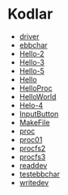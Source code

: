 # Kodlar

<!--Index-->

- [driver](./driver.c)
- [ebbchar](./ebbchar.c)
- [Hello-2](./Hello-2.c)
- [Hello-3](./Hello-3.c)
- [Hello-5](./Hello-5.c)
- [Hello](./Hello.c)
- [HelloProc](./HelloProc.c)
- [HelloWorld](./HelloWorld.c)
- [Helo-4](./Helo-4.c)
- [InputButton](./InputButton.c)
- [MakeFile](./MakeFile.txt)
- [proc](./proc.c)
- [proc01](./proc01.c)
- [procfs2](./procfs2.c)
- [procfs3](./procfs3.c)
- [readdev](./readdev.c)
- [testebbchar](./testebbchar.c)
- [writedev](./writedev.c)

<!--Index-->
